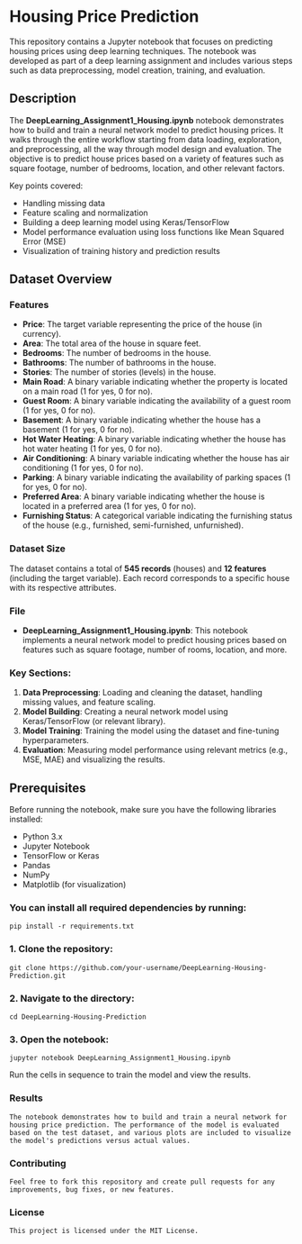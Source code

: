 # Housing Price Prediction

This repository contains a Jupyter notebook that focuses on predicting housing prices using deep learning techniques. The notebook was developed as part of a deep learning assignment and includes various steps such as data preprocessing, model creation, training, and evaluation.

## Description

The **DeepLearning_Assignment1_Housing.ipynb** notebook demonstrates how to build and train a neural network model to predict housing prices. It walks through the entire workflow starting from data loading, exploration, and preprocessing, all the way through model design and evaluation. The objective is to predict house prices based on a variety of features such as square footage, number of bedrooms, location, and other relevant factors. 

Key points covered:
- Handling missing data
- Feature scaling and normalization
- Building a deep learning model using Keras/TensorFlow
- Model performance evaluation using loss functions like Mean Squared Error (MSE)
- Visualization of training history and prediction results

## Dataset Overview

### Features

- **Price**: The target variable representing the price of the house (in currency).
- **Area**: The total area of the house in square feet.
- **Bedrooms**: The number of bedrooms in the house.
- **Bathrooms**: The number of bathrooms in the house.
- **Stories**: The number of stories (levels) in the house.
- **Main Road**: A binary variable indicating whether the property is located on a main road (1 for yes, 0 for no).
- **Guest Room**: A binary variable indicating the availability of a guest room (1 for yes, 0 for no).
- **Basement**: A binary variable indicating whether the house has a basement (1 for yes, 0 for no).
- **Hot Water Heating**: A binary variable indicating whether the house has hot water heating (1 for yes, 0 for no).
- **Air Conditioning**: A binary variable indicating whether the house has air conditioning (1 for yes, 0 for no).
- **Parking**: A binary variable indicating the availability of parking spaces (1 for yes, 0 for no).
- **Preferred Area**: A binary variable indicating whether the house is located in a preferred area (1 for yes, 0 for no).
- **Furnishing Status**: A categorical variable indicating the furnishing status of the house (e.g., furnished, semi-furnished, unfurnished).

### Dataset Size

The dataset contains a total of **545 records** (houses) and **12 features** (including the target variable). Each record corresponds to a specific house with its respective attributes.
### File
- **DeepLearning_Assignment1_Housing.ipynb**: This notebook implements a neural network model to predict housing prices based on features such as square footage, number of rooms, location, and more.

### Key Sections:
1. **Data Preprocessing**: Loading and cleaning the dataset, handling missing values, and feature scaling.
2. **Model Building**: Creating a neural network model using Keras/TensorFlow (or relevant library).
3. **Model Training**: Training the model using the dataset and fine-tuning hyperparameters.
4. **Evaluation**: Measuring model performance using relevant metrics (e.g., MSE, MAE) and visualizing the results.

## Prerequisites

Before running the notebook, make sure you have the following libraries installed:

- Python 3.x
- Jupyter Notebook
- TensorFlow or Keras
- Pandas
- NumPy
- Matplotlib (for visualization)

### You can install all required dependencies by running:

	pip install -r requirements.txt

### 1. Clone the repository:
	git clone https://github.com/your-username/DeepLearning-Housing-Prediction.git

### 2. Navigate to the directory:
   	cd DeepLearning-Housing-Prediction

### 3. Open the notebook:
   	jupyter notebook DeepLearning_Assignment1_Housing.ipynb

Run the cells in sequence to train the model and view the results.

### Results
	The notebook demonstrates how to build and train a neural network for housing price prediction. The performance of the model is evaluated based on the test dataset, and various plots are included to visualize the model's predictions versus actual values.

### Contributing
	Feel free to fork this repository and create pull requests for any improvements, bug fixes, or new features.

### License
	This project is licensed under the MIT License.

